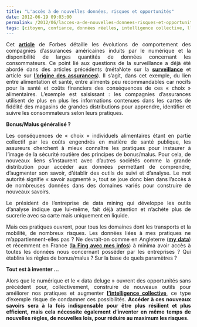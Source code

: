 ```yaml
---
title: "L'accès à de nouvelles données, risques et opportunités"
date: 2012-06-19 09:03:00
permalink: /2012/06/lacces-a-de-nouvelles-donnees-risques-et-opportunites.html
tags: [citoyen, confiance, données réelles, intelligence collective, lloyd's, partage de données, Santé, surveillance]
---
```


<p style="text-align: justify">Cet <strong><a href="http://www.forbes.com/sites/kashmirhill/2012/06/15/data-mining-ceo-says-he-pays-for-burgers-in-cash-to-avoid-junk-food-purchases-being-tracked/">article</a></strong> de Forbes détaille les évolutions de comportement des compagnies d’assurances américaines induits par le numérique et la disponibilité de larges quantités de données concernant les consommateurs. Ce point lié aux questions de la surveillance a déjà été abordé dans des articles précédents (métaNote sur la <strong><a href="https://gabrielplassat.github.io/transportsdufutur/2010/03/apres-la-surveillance-la-sousveillance.html">surveillance</a></strong> et article sur <strong><a href="https://gabrielplassat.github.io/transportsdufutur/2009/12/du-cafe-des-lloyds-aux-gpsgprs-les-assureurs-permettent-de-nouveaux-usages.html">l’origine des assurances</a></strong>). Il s’agit, dans cet exemple, du lien entre alimentation et santé, entre aliments peu recommandables car nocifs pour la santé et coûts financiers des conséquences de ces « choix » alimentaires. L’exemple est saisissant : les compagnies d’assurances utilisent de plus en plus les informations contenues dans les cartes de fidélité des magasins de grandes distributions pour apprendre, identifier et suivre les consommateurs selon leurs pratiques.</p> <p style="text-align: justify"><strong>Bonus/Malus généralisé ?</strong></p> <p style="text-align: justify">Les conséquences de « choix » individuels alimentaires étant en partie collectif par les coûts engendrés en matière de santé publique, les assureurs cherchent à mieux connaître les pratiques pour instaurer à l’image de la sécurité routière des principes de bonus/malus. Pour cela, de nouveaux liens s’instaurent avec d’autres sociétés comme la grande distribution pour accéder aux données permettant de comprendre, d’augmenter son savoir, d’établir des outils de suivi et d’analyse. Le mot autorité signifie « savoir augmenté », tout se joue donc bien dans l’accès à de nombreuses données dans des domaines variés pour construire de nouveaux savoirs.</p> <p style="text-align: justify">Le président de l’entreprise de data mining qui développe les outils d’analyse indique que lui-même, fait déjà attention et n’achète plus de sucrerie avec sa carte mais uniquement en liquide.</p> <p style="text-align: justify">Mais ces pratiques ouvrent, pour tous les domaines dont les transports et la mobilité, de nombreux risques. Les données liées à mes pratiques ne m’appartiennent-elles pas ? Ne devrait-on comme en Angleterre (<strong><a href="http://www.psfk.com/2011/04/mydata-will-grant-uk-consumers-access-to-personal-data-held-by-marketers.html">my data</a></strong>) et récemment en France (<strong><a href="http://www.reseaufing.org/pg/blog/caroleleclerc/read/93135/mes-infos-vu-sous-langle-conomique">la Fing avec mes infos</a></strong>) à minima avoir accès à toutes les données nous concernant posséder par les entreprises ? Qui établira les règles de bonus/malus ? Sur la base de quels paramètres ?</p> <p style="text-align: justify"><strong>Tout est à inventer ...</strong></p> <p style="text-align: justify">Alors que le numérique et le « data deluge » ouvrent des opportunités sans précédent pour, collectivement, construire de nouveaux outils pour améliorer nos pratiques et augmenter <strong><a href="https://gabrielplassat.github.io/transportsdufutur/?s=intelligence+collective">l’intelligence collective</a></strong>, ce type d’exemple risque de condamner ces possibilités. <strong>Accéder à ces nouveaux savoirs sera à la fois indispensable pour être plus résilient et plus efficient, mais cela nécessite également d’inventer en même temps de nouvelles règles, de nouvelles lois, pour réduire au maximum les risques.</strong></p>
